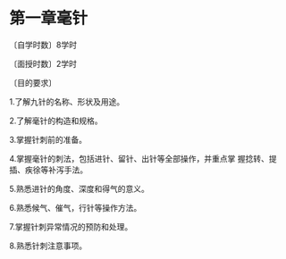 # 第一章毫针

〔自学时数〕8学时

〔面授时数〕2学时

〔目的要求〕

1.了解九针的名称、形状及用途。

2.了解毫针的构造和规格。

3.掌握针刺前的准备。

4.掌握毫针的刺法，包括进针、留针、出针等全部操作，并重点掌 握捻转、提插、疾徐等补泻手法。

5.熟悉进针的角度、深度和得气的意义。

6.熟悉候气、催气，行针等操作方法。

7.掌握针刺异常情况的预防和处理。

8.熟悉针刺注意事项。
